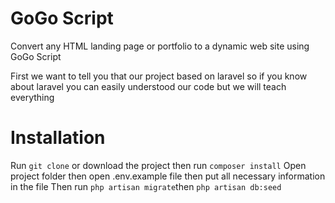 # GoGo Script 
Convert any HTML landing page or portfolio to a dynamic web site using GoGo Script

First we want to tell you that our project based on laravel so if you know about laravel you can easily understood our code but we will teach everything

# Installation

Run `git clone` or download the project then run `composer install` 
Open project folder then open .env.example file then put all necessary information in the file 
Then run `php artisan migrate`then `php artisan db:seed`
